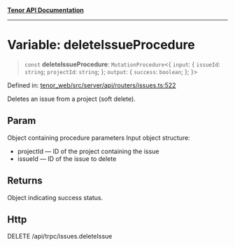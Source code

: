 [**Tenor API Documentation**](../../README.md)

***

# Variable: deleteIssueProcedure

> `const` **deleteIssueProcedure**: `MutationProcedure`\<\{ `input`: \{ `issueId`: `string`; `projectId`: `string`; \}; `output`: \{ `success`: `boolean`; \}; \}\>

Defined in: [tenor\_web/src/server/api/routers/issues.ts:522](https://github.com/Apantli/Tenor/blob/551fcec623199ab0ac9668d926e7d67c9012d18e/tenor_web/src/server/api/routers/issues.ts#L522)

Deletes an issue from a project (soft delete).

## Param

Object containing procedure parameters
Input object structure:
- projectId — ID of the project containing the issue
- issueId — ID of the issue to delete

## Returns

Object indicating success status.

## Http

DELETE /api/trpc/issues.deleteIssue
